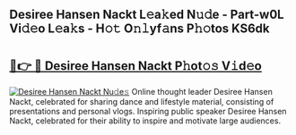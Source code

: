 ## Desiree Hansen Nackt L𝚎a𝚔ed N𝚞𝚍e - Part-w0L Vi𝚍𝚎o L𝚎a𝚔s - H𝚘𝚝 O𝚗𝚕yf𝚊ns P𝚑𝚘tos KS6dk

# <h2><a href="http://kfcbccs.oniu.top/?m=Desiree+Hansen+Nackt">🔗👉 🔴 Desiree Hansen Nackt P𝚑ot𝚘𝚜 V𝚒d𝚎o</a></h2>

[![Desiree Hansen Nackt Nu𝚍e𝚜](https://i.imgur.com/0qMVB7G.gif)](http://kfcbccs.oniu.top/?m=Desiree+Hansen+Nackt)
Online thought leader Desiree Hansen Nackt, celebrated for sharing dance and lifestyle material, consisting of presentations and personal vlogs. Inspiring public speaker Desiree Hansen Nackt, celebrated for their ability to inspire and motivate large audiences.  

